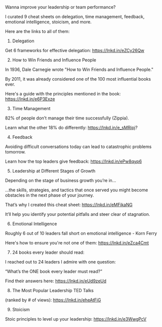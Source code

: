 Wanna improve your leadership or team performance?

I curated 9 cheat sheets on delegation, time management, feedback, emotional intelligence, stoicism, and more.

Here are the links to all of them:


1. Delegation

Get 6 frameworks for effective delegation: https://lnkd.in/eZCy26Qw


2. How to Win Friends and Influence People

In 1936, Dale Carnegie wrote "How to Win Friends and Influence People."

By 2011, it was already considered one of the 100 most influential books ever.

Here's a guide with the principles mentioned in the book: https://lnkd.in/e6P3Exze


3. Time Management

82% of people don’t manage their time successfully (Zippia).

Learn what the other 18% do differently: https://lnkd.in/e_sMRipj?


4. Feedback

Avoiding difficult conversations today can lead to catastrophic problems tomorrow.

Learn how the top leaders give feedback: https://lnkd.in/ePw8qyp6


5. Leadership at Different Stages of Growth

Depending on the stage of business growth you’re in...

...the skills, strategies, and tactics that once served you might become obstacles in the next phase of your journey.

That’s why I created this cheat sheet: https://lnkd.in/eMFikaNG

It’ll help you identify your potential pitfalls and steer clear of stagnation.


6. Emotional Intelligence

Roughly 6 out of 10 leaders fall short on emotional intelligence - Korn Ferry

Here's how to ensure you're not one of them: https://lnkd.in/eZca4Cmt


7. 24 books every leader should read:

I reached out to 24 leaders I admire with one question:

“What’s the ONE book every leader must read?”

Find their answers here: https://lnkd.in/eUd9zeUd


8. The Most Popular Leadership TED Talks

(ranked by # of views): https://lnkd.in/eheAtFiG


9. Stoicism

Stoic principles to level up your leadership: https://lnkd.in/e3WwgPcV



